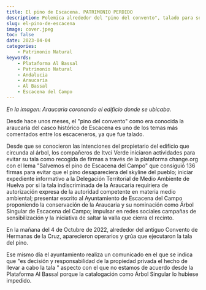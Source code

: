 ```yaml
---
title: El pino de Escacena. PATRIMONIO PERDIDO
description: Polemica alrededor del "pino del convento", talado para sorpresa de los escaceneros.
slug: el-pino-de-escacena
image: cover.jpeg
toc: false
date: 2023-04-04
categories:
    - Patrimonio Natural
keywords: 
    - Plataforma Al Bassal
    - Patrimonio Natural
    - Andalucia
    - Araucaria
    - Al Bassal
    - Escacena del Campo
---
```


_En la imagen: Araucaria coronando el edificio donde se ubicaba._

Desde hace unos meses, el "pino del convento" como era conocida la araucaria del casco histórico de Escacena es uno de los temas más comentados entre los escaceneros, ya que fue talado.

Desde que se conocieron las intenciones del propietario del edificio que circunda al árbol, los compañeros de Itvci Verde iniciaron actividades para evitar su tala como recogida de firmas a través de la plataforma change.org con el lema "Salvemos el pino de Escacena del Campo" que consiguió 136 firmas para evitar que el pino desapareciera del skyline del pueblo; iniciar expediente informativo a la Delegación Territorial de Medio Ambiente de Huelva por si la tala indiscriminada de la Araucaria requiriera de autorización expresa de la autoridad  competente en materia  medio ambiental; presentar escrito al Ayuntamiento de Escacena del Campo proponiendo la conservación de la Araucaria y su nominación como Árbol Singular de Escacena del Campo; impulsar en redes sociales campañas de sensibilización y la iniciativa de saltar la valla que cierra el recinto.

En la mañana del 4 de Octubre de 2022, alrededor del antiguo Convento de Hermanas de la Cruz, aparecieron operarios y grúa que ejecutaron la tala del pino. 

Ese mismo día el ayuntamiento realiza un comunicado en el que se indica que "es decisión y responsabilidad de la propiedad privada el hecho de llevar a cabo la tala " aspecto con el que no estamos de acuerdo desde la Plataforma Al Bassal porque la catalogación como Árbol Singular lo hubiese impedido.